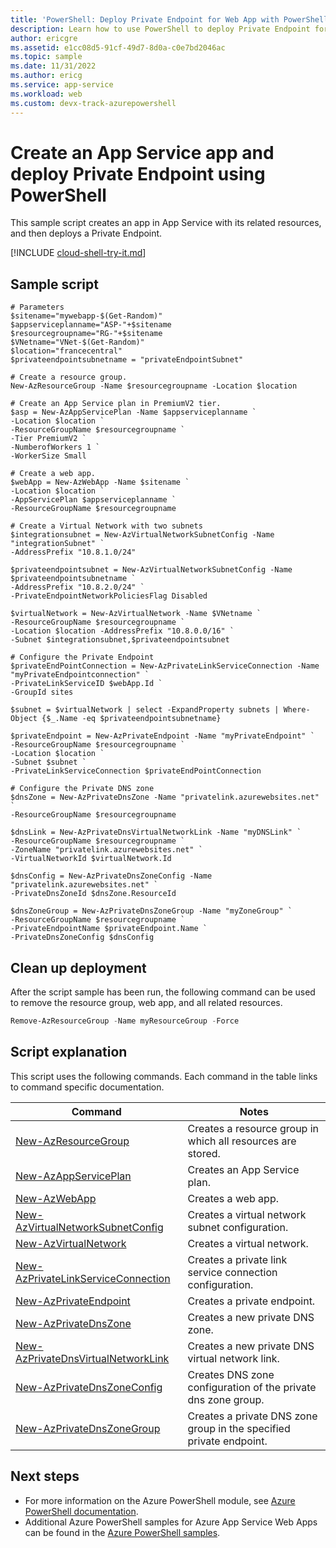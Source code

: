 ```yaml
---
title: 'PowerShell: Deploy Private Endpoint for Web App with PowerShell'
description: Learn how to use PowerShell to deploy Private Endpoint for your Web App
author: ericgre
ms.assetid: e1cc08d5-91cf-49d7-8d0a-c0e7bd2046ac
ms.topic: sample
ms.date: 11/31/2022
ms.author: ericg
ms.service: app-service
ms.workload: web 
ms.custom: devx-track-azurepowershell
---
```


# Create an App Service app and deploy Private Endpoint using PowerShell

This sample script creates an app in App Service with its related resources, and then deploys a Private Endpoint.

[!INCLUDE [cloud-shell-try-it.md](../../../includes/cloud-shell-try-it.md)]


## Sample script

```azurepowershell-interactive
# Parameters
$sitename="mywebapp-$(Get-Random)"
$appserviceplanname="ASP-"+$sitename
$resourcegroupname="RG-"+$sitename
$VNetname="VNet-$(Get-Random)"
$location="francecentral"
$privateendpointsubnetname = "privateEndpointSubnet"

# Create a resource group.
New-AzResourceGroup -Name $resourcegroupname -Location $location

# Create an App Service plan in PremiumV2 tier.
$asp = New-AzAppServicePlan -Name $appserviceplanname `
-Location $location `
-ResourceGroupName $resourcegroupname `
-Tier PremiumV2 `
-NumberofWorkers 1 `
-WorkerSize Small

# Create a web app.
$webApp = New-AzWebApp -Name $sitename `
-Location $location `
-AppServicePlan $appserviceplanname `
-ResourceGroupName $resourcegroupname

# Create a Virtual Network with two subnets
$integrationsubnet = New-AzVirtualNetworkSubnetConfig -Name "integrationSubnet" `
-AddressPrefix "10.8.1.0/24"

$privateendpointsubnet = New-AzVirtualNetworkSubnetConfig -Name $privateendpointsubnetname `
-AddressPrefix "10.8.2.0/24" `
-PrivateEndpointNetworkPoliciesFlag Disabled

$virtualNetwork = New-AzVirtualNetwork -Name $VNetname `
-ResourceGroupName $resourcegroupname `
-Location $location -AddressPrefix "10.8.0.0/16" `
-Subnet $integrationsubnet,$privateendpointsubnet

# Configure the Private Endpoint
$privateEndPointConnection = New-AzPrivateLinkServiceConnection -Name "myPrivateEndpointconnection" `
-PrivateLinkServiceID $webApp.Id `
-GroupId sites

$subnet = $virtualNetwork | select -ExpandProperty subnets | Where-Object {$_.Name -eq $privateendpointsubnetname}

$privateEndpoint = New-AzPrivateEndpoint -Name "myPrivateEndpoint" `
-ResourceGroupName $resourcegroupname `
-Location $location `
-Subnet $subnet `
-PrivateLinkServiceConnection $privateEndPointConnection

# Configure the Private DNS zone
$dnsZone = New-AzPrivateDnsZone -Name "privatelink.azurewebsites.net" `
-ResourceGroupName $resourcegroupname

$dnsLink = New-AzPrivateDnsVirtualNetworkLink -Name "myDNSLink" `
-ResourceGroupName $resourcegroupname `
-ZoneName "privatelink.azurewebsites.net" `
-VirtualNetworkId $virtualNetwork.Id

$dnsConfig = New-AzPrivateDnsZoneConfig -Name "privatelink.azurewebsites.net" `
-PrivateDnsZoneId $dnsZone.ResourceId

$dnsZoneGroup = New-AzPrivateDnsZoneGroup -Name "myZoneGroup" `
-ResourceGroupName $resourcegroupname `
-PrivateEndpointName $privateEndpoint.Name `
-PrivateDnsZoneConfig $dnsConfig
```


## Clean up deployment 

After the script sample has been run, the following command can be used to remove the resource group, web app, and all related resources.

```powershell
Remove-AzResourceGroup -Name myResourceGroup -Force
```


## Script explanation

This script uses the following commands. Each command in the table links to command specific documentation.

| Command | Notes |
|---|---|
| [New-AzResourceGroup](/powershell/module/az.resources/new-azresourcegroup) | Creates a resource group in which all resources are stored. |
| [New-AzAppServicePlan](/powershell/module/az.websites/new-azappserviceplan) | Creates an App Service plan. |
| [New-AzWebApp](/powershell/module/az.websites/new-azwebapp) | Creates a web app. |
| [New-AzVirtualNetworkSubnetConfig](/powershell/module/az.network/new-azvirtualnetworksubnetconfig) | Creates a virtual network subnet configuration. |
| [New-AzVirtualNetwork](/powershell/module/az.network/new-azvirtualnetwork) | Creates a virtual network. |
| [New-AzPrivateLinkServiceConnection](/powershell/module/az.network/new-azprivatelinkserviceconnection) | Creates a private link service connection configuration. |
| [New-AzPrivateEndpoint](/powershell/module/az.network/new-azprivateendpoint) | Creates a private endpoint. |
| [New-AzPrivateDnsZone](/powershell/module/az.privatedns/new-azprivatednszone) | Creates a new private DNS zone. |
| [New-AzPrivateDnsVirtualNetworkLink](/powershell/module/az.privatedns/new-azprivatednsvirtualnetworklink) | Creates a new private DNS virtual network link. |
| [New-AzPrivateDnsZoneConfig](/powershell/module/az.network/new-azprivatednszoneconfig) | Creates DNS zone configuration of the private dns zone group. |
| [New-AzPrivateDnsZoneGroup](/powershell/module/az.network/new-azprivatednszonegroup) | Creates a private DNS zone group in the specified private endpoint. |

## Next steps

- For more information on the Azure PowerShell module, see [Azure PowerShell documentation](/powershell/azure/).
- Additional Azure PowerShell samples for Azure App Service Web Apps can be found in the [Azure PowerShell samples](../samples-powershell.md).
